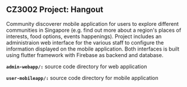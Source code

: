 ## CZ3002 Project: Hangout

Community discoverer mobile application for users to explore different communities in Singapore (e.g. find out more about a region's places of interests, food options, events happenings). Project includes an administraion web interface for the various staff to configure the information displayed on the mobile application. Both interfaces is built using flutter framework with Firebase as backend and database.

**`admin-webapp/:`**  source code directory for web application

**`user-mobileapp/:`**  source code directory for mobile application

